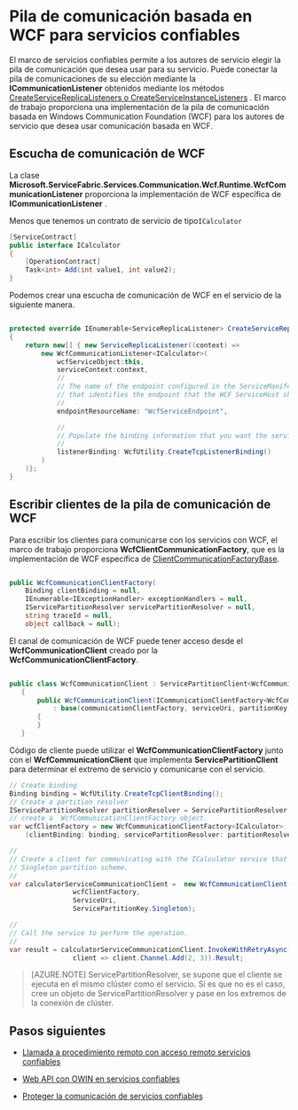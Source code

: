 <properties
   pageTitle="Pila de comunicaciones de servicios WCF fiable | Microsoft Azure"
   description="La pila de comunicación de WCF integrada en tela de servicio proporciona comunicación de WCF del servicio de cliente para servicios confiables."
   services="service-fabric"
   documentationCenter=".net"
   authors="BharatNarasimman"
   manager="timlt"
   editor="vturecek"/>

<tags
   ms.service="service-fabric"
   ms.devlang="dotnet"
   ms.topic="article"
   ms.tgt_pltfrm="na"
   ms.workload="required"
   ms.date="07/26/2016"
   ms.author="bharatn"/>

# <a name="wcf-based-communication-stack-for-reliable-services"></a>Pila de comunicación basada en WCF para servicios confiables
El marco de servicios confiables permite a los autores de servicio elegir la pila de comunicación que desea usar para su servicio. Puede conectar la pila de comunicaciones de su elección mediante la **ICommunicationListener** obtenidos mediante los métodos [CreateServiceReplicaListeners o CreateServiceInstanceListeners](service-fabric-reliable-services-communication.md) . El marco de trabajo proporciona una implementación de la pila de comunicación basada en Windows Communication Foundation (WCF) para los autores de servicio que desea usar comunicación basada en WCF.

## <a name="wcf-communication-listener"></a>Escucha de comunicación de WCF
La clase **Microsoft.ServiceFabric.Services.Communication.Wcf.Runtime.WcfCommunicationListener** proporciona la implementación de WCF específica de **ICommunicationListener** .

Menos que tenemos un contrato de servicio de tipo`ICalculator`

```csharp
[ServiceContract]
public interface ICalculator
{
    [OperationContract]
    Task<int> Add(int value1, int value2);
}
```

Podemos crear una escucha de comunicación de WCF en el servicio de la siguiente manera.

```csharp

protected override IEnumerable<ServiceReplicaListener> CreateServiceReplicaListeners()
{
    return new[] { new ServiceReplicaListener((context) =>
        new WcfCommunicationListener<ICalculator>(
            wcfServiceObject:this,
            serviceContext:context,
            //
            // The name of the endpoint configured in the ServiceManifest under the Endpoints section
            // that identifies the endpoint that the WCF ServiceHost should listen on.
            //
            endpointResourceName: "WcfServiceEndpoint",

            //
            // Populate the binding information that you want the service to use.
            //
            listenerBinding: WcfUtility.CreateTcpListenerBinding()
        )
    )};
}

```

## <a name="writing-clients-for-the-wcf-communication-stack"></a>Escribir clientes de la pila de comunicación de WCF
Para escribir los clientes para comunicarse con los servicios con WCF, el marco de trabajo proporciona **WcfClientCommunicationFactory**, que es la implementación de WCF específica de [ClientCommunicationFactoryBase](service-fabric-reliable-services-communication.md).

```csharp

public WcfCommunicationClientFactory(
    Binding clientBinding = null,
    IEnumerable<IExceptionHandler> exceptionHandlers = null,
    IServicePartitionResolver servicePartitionResolver = null,
    string traceId = null,
    object callback = null);
```

El canal de comunicación de WCF puede tener acceso desde el **WcfCommunicationClient** creado por la **WcfCommunicationClientFactory**.

```csharp

public class WcfCommunicationClient : ServicePartitionClient<WcfCommunicationClient<ICalculator>>
   {
       public WcfCommunicationClient(ICommunicationClientFactory<WcfCommunicationClient<ICalculator>> communicationClientFactory, Uri serviceUri, ServicePartitionKey partitionKey = null, TargetReplicaSelector targetReplicaSelector = TargetReplicaSelector.Default, string listenerName = null, OperationRetrySettings retrySettings = null)
           : base(communicationClientFactory, serviceUri, partitionKey, targetReplicaSelector, listenerName, retrySettings)
       {
       }
   }

```

Código de cliente puede utilizar el **WcfCommunicationClientFactory** junto con el **WcfCommunicationClient** que implementa **ServicePartitionClient** para determinar el extremo de servicio y comunicarse con el servicio.

```csharp
// Create binding
Binding binding = WcfUtility.CreateTcpClientBinding();
// Create a partition resolver
IServicePartitionResolver partitionResolver = ServicePartitionResolver.GetDefault();
// create a  WcfCommunicationClientFactory object.
var wcfClientFactory = new WcfCommunicationClientFactory<ICalculator>
    (clientBinding: binding, servicePartitionResolver: partitionResolver);

//
// Create a client for communicating with the ICalculator service that has been created with the
// Singleton partition scheme.
//
var calculatorServiceCommunicationClient =  new WcfCommunicationClient(
                wcfClientFactory,
                ServiceUri,
                ServicePartitionKey.Singleton);

//
// Call the service to perform the operation.
//
var result = calculatorServiceCommunicationClient.InvokeWithRetryAsync(
                client => client.Channel.Add(2, 3)).Result;

```
>[AZURE.NOTE] ServicePartitionResolver, se supone que el cliente se ejecuta en el mismo clúster como el servicio. Si es que no es el caso, cree un objeto de ServicePartitionResolver y pase en los extremos de la conexión de clúster.

## <a name="next-steps"></a>Pasos siguientes
* [Llamada a procedimiento remoto con acceso remoto servicios confiables](service-fabric-reliable-services-communication-remoting.md)

* [Web API con OWIN en servicios confiables](service-fabric-reliable-services-communication-webapi.md)

* [Proteger la comunicación de servicios confiables](service-fabric-reliable-services-secure-communication.md)
